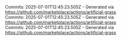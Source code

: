 Commits: 2025-07-01T12:45:23.505Z - Generated via https://github.com/marketplace/actions/artificial-grass
<br>
Commits: 2025-07-01T12:45:23.505Z - Generated via https://github.com/marketplace/actions/artificial-grass
<br>
Commits: 2025-07-01T12:45:23.505Z - Generated via https://github.com/marketplace/actions/artificial-grass
<br>
